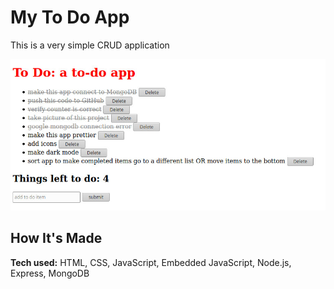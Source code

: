 # My To Do App
This is a very simple CRUD application 

![](public/images/todoapp.jpg)

## How It's Made
**Tech used:** HTML, CSS, JavaScript, Embedded JavaScript, Node.js, Express, MongoDB